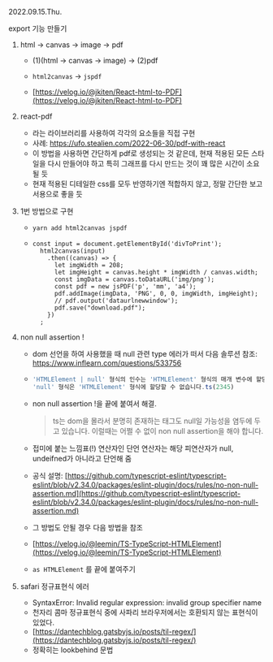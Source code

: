 2022.09.15.Thu.

export 기능 만들기

1. html -> canvas -> image -> pdf

   - (1)(html → canvas → image) → (2)pdf

   - `html2canvas` → `jspdf`
   - [https://velog.io/@jkiten/React-html-to-PDF](https://velog.io/@jkiten/React-html-to-PDF)

2. react-pdf

   - 라는 라이브러리를 사용하여 각각의 요소들을 직접 구현
   - 사례: https://ufo.stealien.com/2022-06-30/pdf-with-react
   - 이 방법을 사용하면 간단하게 pdf로 생성되는 것 같은데, 현재 적용된 모든 스타일을 다시 만들어야 하고 특히 그래프를 다시 만드는 것이 꽤 많은 시간이 소요될 듯
   - 현재 적용된 디테일한 css를 모두 반영하기엔 적합하지 않고, 정말 간단한 보고서용으로 좋을 듯

3. 1번 방법으로 구현

   - `yarn add html2canvas jspdf`
   - ```javascscript
     const input = document.getElementById('divToPrint');
       html2canvas(input)
         .then((canvas) => {
           let imgWidth = 208;
           let imgHeight = canvas.height * imgWidth / canvas.width;
           const imgData = canvas.toDataURL('img/png');
           const pdf = new jsPDF('p', 'mm', 'a4');
           pdf.addImage(imgData, 'PNG', 0, 0, imgWidth, imgHeight);
           // pdf.output('dataurlnewwindow');
           pdf.save("download.pdf");
         })
       ;
     ```

4. non null assertion !

   - dom 선언을 하여 사용했을 때 null 관련 type 에러가 떠서 다음 솔루션 참조: https://www.inflearn.com/questions/533756
   - ```jsx
     'HTMLElement | null' 형식의 인수는 'HTMLElement' 형식의 매개 변수에 할당될 수 없습니다.
     'null' 형식은 'HTMLElement' 형식에 할당할 수 없습니다.ts(2345)
     ```

   - non null assertion !을 끝에 붙여서 해결.
     > ts는 dom을 몰라서 분명히 존재하는 태그도 null일 가능성을 염두에 두고 있습니다. 이럴때는 어쩔 수 없이 non null assertion을 해야 합니다.
   - 접미에 붙는 느낌표(!) 연산자인 단언 연산자는 해당 피연산자가 null, undeifned가 아니라고 단언해 줌

   - 공식 설명:
     [https://github.com/typescript-eslint/typescript-eslint/blob/v2.34.0/packages/eslint-plugin/docs/rules/no-non-null-assertion.md](https://github.com/typescript-eslint/typescript-eslint/blob/v2.34.0/packages/eslint-plugin/docs/rules/no-non-null-assertion.md)
   - 그 방법도 안될 경우 다음 방법을 참조

   - [https://velog.io/@leemin/TS-TypeScript-HTMLElement](https://velog.io/@leemin/TS-TypeScript-HTMLElement)

   - `as HTMLElement` 를 끝에 붙여주기

5. safari 정규표현식 에러

   - SyntaxError: Invalid regular expression: invalid group specifier name
   - 천자리 콤마 정규표현식 중에 사파리 브라우저에서는 호환되지 않는 표현식이 있었다.
   - [https://dantechblog.gatsbyjs.io/posts/til-regex/](https://dantechblog.gatsbyjs.io/posts/til-regex/)
   - 정확히는 lookbehind 문법
